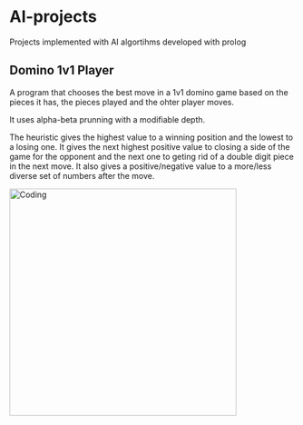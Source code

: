 # AI-projects
Projects implemented with AI algortihms developed with prolog

## Domino 1v1 Player

A program that chooses the best move in a 1v1 domino game based on the pieces it has, the pieces played and the ohter player moves. 

It uses alpha-beta prunning with a modifiable depth. 

The heuristic gives the highest value to a winning position and the lowest to a losing one. It gives the next highest positive value to closing a side of the game for the opponent and the next one to geting rid of a double digit piece in the next move. It also gives a positive/negative value to a more/less diverse set of numbers after the move.

<img align="center" alt="Coding" width="400" src="https://upload.wikimedia.org/wikipedia/commons/thumb/9/91/AB_pruning.svg/400px-AB_pruning.svg.png">
